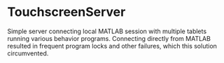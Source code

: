 # TouchscreenServer

Simple server connecting local MATLAB session with multiple tablets running various behavior programs.
Connecting directly from MATLAB resulted in frequent program locks and other failures, which this solution circumvented.

